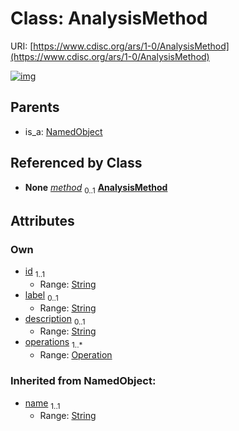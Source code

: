 
# Class: AnalysisMethod




URI: [https://www.cdisc.org/ars/1-0/AnalysisMethod](https://www.cdisc.org/ars/1-0/AnalysisMethod)


[![img](https://yuml.me/diagram/nofunky;dir:TB/class/[Operation],[NamedObject],[Operation]<operations%201..*-++[AnalysisMethod&#124;id:string;label:string%20%3F;description:string%20%3F;name(i):string],[Analysis]++-%20method%200..1>[AnalysisMethod],[NamedObject]^-[AnalysisMethod],[Analysis])](https://yuml.me/diagram/nofunky;dir:TB/class/[Operation],[NamedObject],[Operation]<operations%201..*-++[AnalysisMethod&#124;id:string;label:string%20%3F;description:string%20%3F;name(i):string],[Analysis]++-%20method%200..1>[AnalysisMethod],[NamedObject]^-[AnalysisMethod],[Analysis])

## Parents

 *  is_a: [NamedObject](NamedObject.md)

## Referenced by Class

 *  **None** *[method](method.md)*  <sub>0..1</sub>  **[AnalysisMethod](AnalysisMethod.md)**

## Attributes


### Own

 * [id](id.md)  <sub>1..1</sub>
     * Range: [String](types/String.md)
 * [label](label.md)  <sub>0..1</sub>
     * Range: [String](types/String.md)
 * [description](description.md)  <sub>0..1</sub>
     * Range: [String](types/String.md)
 * [operations](operations.md)  <sub>1..\*</sub>
     * Range: [Operation](Operation.md)

### Inherited from NamedObject:

 * [name](name.md)  <sub>1..1</sub>
     * Range: [String](types/String.md)
